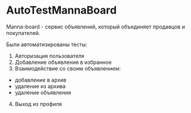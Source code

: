 # AutoTestMannaBoard

Manna-board  - сервис объявлений, который объединяет продавцов и покупателей.

Были автоматизированы тесты:

1. Авторизация пользователя 
2. Добавление объявления в избранное
3. Взаимодействие со своим объявлением:
- добавление в архив
- удаление из архива
- удаление объявления
4. Выход из профиля
